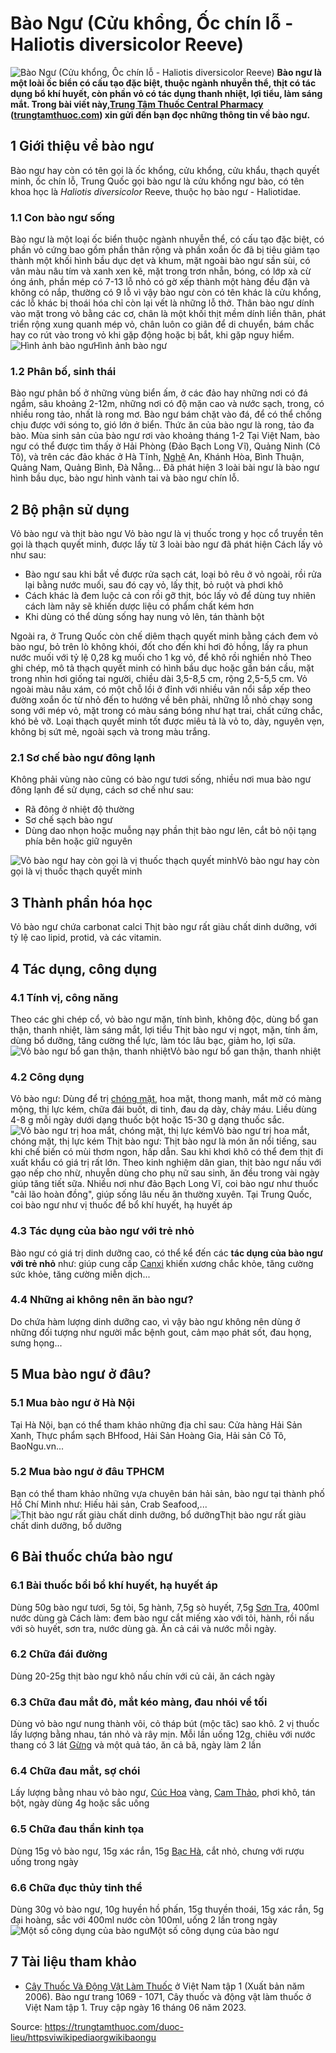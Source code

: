 # Bào Ngư (Cửu khổng, Ốc chín lỗ - Haliotis diversicolor Reeve)

![Bào Ngư \(Cửu khổng, Ốc chín lỗ - Haliotis diversicolor Reeve\)](https://trungtamthuoc.com/images/others/bao-ngu-1-3687.jpg)
**Bào ngư là một loài ốc biển có cấu tạo đặc biệt, thuộc ngành nhuyễn thể, thịt có tác dụng bổ khí huyết, còn phần vỏ có tác dụng thanh nhiệt, lợi tiểu, làm sáng mắt. Trong bài viết này,[Trung Tâm Thuốc Central Pharmacy](https://trungtamthuoc.com/ "Trung Tâm Thuốc Central Pharmacy") ([trungtamthuoc.com](https://trungtamthuoc.com/ "trungtamthuoc.com")) xin gửi đến bạn đọc những thông tin về bào ngư.**
##  1 Giới thiệu về bào ngư
Bào ngư hay còn có tên gọi là ốc khổng, cửu khổng, cửu khẩu, thạch quyết minh, ốc chín lỗ, Trung Quốc gọi bào ngư là cửu khổng ngư bào, có tên khoa học là _Haliotis diversicolor_ Reeve, thuộc họ bào ngư - Haliotidae.
### 1.1 Con bào ngư sống
Bào ngư là một loại ốc biển thuộc ngành nhuyễn thể, có cấu tạo đặc biệt, có phần vỏ cứng bao gồm phần thân rộng và phần xoắn ốc đã bị tiêu giảm tạo thành một khối hình bầu dục dẹt và khum, mặt ngoài bào ngư sần sùi, có vân màu nâu tím và xanh xen kẽ, mặt trong trơn nhẵn, bóng, có lớp xà cừ óng ánh, phần mép có 7-13 lỗ nhỏ có gờ xếp thành một hàng đều đặn và không có nắp, thường có 9 lỗ vì vậy bào ngư còn có tên khác là cửu khổng, các lỗ khác bị thoái hóa chỉ còn lại vết là những lỗ thở.
Thân bào ngư dính vào mặt trong vỏ bằng các cơ, chân là một khối thịt mềm dính liền thân, phát triển rộng xung quanh mép vỏ, chân luôn co giãn để di chuyển, bám chắc hay co rút vào trong vỏ khi gặp động hoặc bị bắt, khi gặp nguy hiểm.
![Hình ảnh bào ngư](https://trungtamthuoc.com/images/item/bao-ngu-1.jpg)Hình ảnh bào ngư
### 1.2 Phân bố, sinh thái
Bào ngư phân bố ở những vùng biển ấm, ở các đảo hay những nơi có đá ngầm, sâu khoảng 2-12m, những nơi có độ mặn cao và nước sạch, trong, có nhiều rong tảo, nhất là rong mơ. 
Bào ngư bám chặt vào đá, để có thể chống chịu được với sóng to, gió lớn ở biển. 
Thức ăn của bào ngư là rong, tảo đa bào.
Mùa sinh sản của bào ngư rơi vào khoảng tháng 1-2
Tại Việt Nam, bào ngư có thể được tìm thấy ở Hải Phòng (Đảo Bạch Long Vĩ), Quảng Ninh (Cô Tô), và trên các đảo khác ở Hà Tĩnh, [Nghệ](https://trungtamthuoc.com/duoc-lieu/nghe-21 "Nghệ") An, Khánh Hòa, Bình Thuận, Quảng Nam, Quảng Bình, Đà Nẵng... Đã phát hiện 3 loài bài ngư là bào ngư hình bầu dục, bào ngư hình vành tai và bào ngư chín lỗ.
##  2 Bộ phận sử dụng
Vỏ bào ngư và thịt bào ngư
Vỏ bào ngư là vị thuốc trong y học cổ truyền tên gọi là thạch quyết minh, được lấy từ 3 loài bào ngư đã phát hiện
Cách lấy vỏ như sau:
  * Bào ngư sau khi bắt về được rửa sạch cát, loại bỏ rêu ở vỏ ngoài, rồi rửa lại bằng nước muối, sau đó cạy vỏ, lấy thịt, bỏ ruột và phơi khô
  * Cách khác là đem luộc cả con rồi gỡ thịt, bóc lấy vỏ để dùng tuy nhiên cách làm nãy sẽ khiến dược liệu có phẩm chất kém hơn
  * Khi dùng có thể dùng sống hay nung vỏ lên, tán thành bột


Ngoài ra, ở Trung Quốc còn chế diêm thạch quyết minh bằng cách đem vỏ bào ngư, bỏ trên lò không khói, đốt cho đến khi hơi đỏ hồng, lấy ra phun nước muối với tỷ lệ 0,28 kg muối cho 1 kg vỏ, để khô rồi nghiền nhỏ
Theo ghi chép, mô tả thạch quyết minh có hình bầu dục hoặc gần bán cầu, mặt trong nhìn hơi giống tai người, chiều dài 3,5-8,5 cm, rộng 2,5-5,5 cm. Vỏ ngoài màu nâu xám, có một chỗ lồi ở đỉnh với nhiều vân nổi sắp xếp theo đường xoắn ốc từ nhỏ đến to hướng về bên phải, những lỗ nhỏ chạy song song với mép vỏ, mặt trong có màu sáng bóng như hạt trai, chất cứng chắc, khó bẻ vỡ. Loại thạch quyết minh tốt được miêu tả là vỏ to, dày, nguyên vẹn, không bị sứt mẻ, ngoài sạch và trong màu trắng.
### 2.1 Sơ chế bào ngư đông lạnh
Không phải vùng nào cũng có bào ngư tươi sống, nhiều nơi mua bào ngư đông lạnh để sử dụng, cách sơ chế như sau:
  * Rã đông ở nhiệt độ thường
  * Sơ chế sạch bào ngư
  * Dùng dao nhọn hoặc muỗng nạy phần thịt bào ngư lên, cắt bỏ nội tạng phía bên hoặc giữ nguyên


![Vỏ bào ngư hay còn gọi là vị thuốc thạch quyết minh](https://trungtamthuoc.com/images/item/bao-ngu-3.jpg)Vỏ bào ngư hay còn gọi là vị thuốc thạch quyết minh
##  3 Thành phần hóa học
Vỏ bào ngư chứa carbonat calci
Thịt bào ngư rất giàu chất dinh dưỡng, với tỷ lệ cao lipid, protid, và các vitamin.
##  4 Tác dụng, công dụng
### 4.1 Tính vị, công năng
Theo các ghi chép cổ, vỏ bào ngư mặn, tính bình, không độc, dùng bổ gan thận, thanh nhiệt, làm sáng mắt, lợi tiểu
Thịt bào ngư vị ngọt, mặn, tính ấm, dùng bổ dưỡng, tăng cường thể lực, làm tóc lâu bạc, giảm ho, lợi sữa.
![Vỏ bào ngư bổ gan thận, thanh nhiệt](https://trungtamthuoc.com/images/item/bao-ngu-4.jpg)Vỏ bào ngư bổ gan thận, thanh nhiệt
### 4.2 Công dụng
Vỏ bào ngư: Dùng để trị [chóng mặt](https://trungtamthuoc.com/bai-viet/chong-mat "chóng mặt"), hoa mặt, thong manh, mắt mờ có màng mộng, thị lực kém, chữa đái buốt, di tinh, đau dạ dày, chảy máu. Liều dùng 4-8 g mỗi ngày dưới dạng thuốc bột hoặc 15-30 g dạng thuốc sắc.
![Vỏ bào ngư trị hoa mắt, chóng mặt, thị lực kém](https://trungtamthuoc.com/images/item/bao-ngu-5.jpg)Vỏ bào ngư trị hoa mắt, chóng mặt, thị lực kém
Thịt bào ngư: Thịt bào ngư là món ăn nổi tiếng, sau khi chế biến có mùi thơm ngon, hấp dẫn. Sau khi khơi khô có thể đem thịt đi xuất khẩu có giá trị rất lớn.
Theo kinh nghiệm dân gian, thịt bào ngư nấu với gạo nếp cho nhừ, nhuyễn dùng cho phụ nữ sau sinh, ăn đều trong vài ngày giúp tăng tiết sữa. Nhiều nơi như đảo Bạch Long Vĩ, coi bào ngư như thuốc "cải lão hoàn đồng", giúp sống lâu nếu ăn thường xuyên.
Tại Trung Quốc, coi bào ngư như vị thuốc để bổ khí huyết, hạ huyết áp
### 4.3 Tác dụng của bào ngư với trẻ nhỏ
Bào ngư có giá trị dinh dưỡng cao, có thể kể đến các **tác dụng của bào ngư với trẻ nhỏ** như: giúp cung cấp [Canxi](https://trungtamthuoc.com/hoat-chat/canxi "Canxi") khiến xương chắc khỏe, tăng cường sức khỏe, tăng cường miễn dịch...
### 4.4 Những ai không nên ăn bào ngư?
Do chứa hàm lượng dinh dưỡng cao, vì vậy bào ngư không nên dùng ở những đối tượng như người mắc bệnh gout, cảm mạo phát sốt, đau họng, sưng họng...
##  5 Mua bào ngư ở đâu?
### 5.1 Mua bào ngư ở Hà Nội
Tại Hà Nội, bạn có thể tham khảo những địa chỉ sau: Cửa hàng Hải Sản Xanh, Thực phẩm sạch BHfood, Hải Sản Hoàng Gia, Hải sản Cô Tô, BaoNgu.vn...
### 5.2 Mua bào ngư ở đâu TPHCM
Bạn có thể tham khảo những vựa chuyên bán hải sản, bào ngư tại thành phố Hồ Chí Minh như: Hiếu hải sản, Crab Seafood,...
![Thịt bào ngư rất giàu chất dinh dưỡng, bổ dưỡng](https://trungtamthuoc.com/images/item/bao-ngu-2.jpg)Thịt bào ngư rất giàu chất dinh dưỡng, bổ dưỡng
##  6 Bài thuốc chứa bào ngư
### 6.1 Bài thuốc bồi bổ khí huyết, hạ huyết áp
Dùng 50g bào ngư tươi, 5g tỏi, 5g hành, 7,5g sò huyết, 7,5g [Sơn Tra](https://trungtamthuoc.com/duoc-lieu/son-tra-44 "Sơn Tra"), 400ml nước dùng gà
Cách làm: đem bào ngư cắt miếng xào với tỏi, hành, rồi nấu với sò huyết, sơn tra, nước dùng gà. Ăn cả cái và nước mỗi ngày.
### 6.2 Chữa đái đường
Dùng 20-25g thịt bào ngư khô nấu chín với củ cải, ăn cách ngày
### 6.3 Chữa đau mắt đỏ, mắt kéo màng, đau nhói về tối
Dùng vỏ bào ngư nung thành vôi, cỏ tháp bút (mộc tăc) sao khô. 2 vị thuốc lấy lượng bằng nhau, tán nhỏ và rây mịn. Mỗi lần uống 12g, chiêu với nước thang có 3 lát [Gừng](https://trungtamthuoc.com/duoc-lieu/gung-14 "Gừng") và một quả táo, ăn cả bã, ngày làm 2 lần
### 6.4 Chữa đau mắt, sợ chói
Lấy lượng bằng nhau vỏ bào ngư, [Cúc Hoa](https://trungtamthuoc.com/duoc-lieu/cuc-hoa "Cúc Hoa") vàng, [Cam Thảo](https://trungtamthuoc.com/duoc-lieu/cam-thao-32 "Cam Thảo"), phơi khô, tán bột, ngày dùng 4g hoặc sắc uống
### 6.5 Chữa đau thần kinh tọa
Dùng 15g vỏ bào ngư, 15g xác rắn, 15g [Bạc Hà](https://trungtamthuoc.com/duoc-lieu/bac-ha "Bạc Hà"), cắt nhỏ, chưng với rượu uống trong ngày
### 6.6 Chữa đục thủy tinh thể
Dùng 30g vỏ bào ngư, 10g huyền hồ phấn, 15g thuyền thoái, 15g xác rắn, 5g đại hoàng, sắc với 400ml nước còn 100ml, uống 2 lần trong ngày
![Một số công dụng của bào ngư](https://trungtamthuoc.com/images/item/bao-ngu-6.jpg)Một số công dụng của bào ngư
##  7 Tài liệu tham khảo
  * [Cây Thuốc Và Động Vật Làm Thuốc](https://trungtamthuoc.com/bai-viet/doc-online-va-tai-mien-phi-pdf-sach-cay-thuoc-va-dong-vat-lam-thuoc-o-viet-nam "Cây Thuốc Và Động Vật Làm Thuốc") ở Việt Nam tập 1 (Xuất bản năm 2006). Bào ngư trang 1069 - 1071, Cây thuốc và động vật làm thuốc ở Việt Nam tập 1. Truy cập ngày 16 tháng 06 năm 2023.




Source: https://trungtamthuoc.com/duoc-lieu/httpsviwikipediaorgwikibaongu